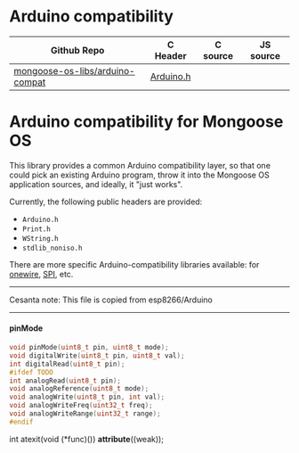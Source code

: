 # Arduino compatibility
| Github Repo | C Header | C source  | JS source |
| ----------- | -------- | --------  | ----------------- |
| [mongoose-os-libs/arduino-compat](https://github.com/mongoose-os-libs/arduino-compat) | [Arduino.h](https://github.com/mongoose-os-libs/arduino-compat/tree/master/include/Arduino.h) | &nbsp;  | &nbsp;         |

# Arduino compatibility for Mongoose OS

This library provides a common Arduino compatibility layer, so that one could
pick an existing Arduino program, throw it into the Mongoose OS application
sources, and ideally, it "just works".

Currently, the following public headers are provided:

- `Arduino.h`
- `Print.h`
- `WString.h`
- `stdlib_noniso.h`

There are more specific Arduino-compatibility libraries available: for
[onewire](https://github.com/mongoose-os-libs/arduino-onewire),
[SPI](https://github.com/mongoose-os-libs/arduino-spi), etc.


 ----- 

Cesanta note: This file is copied from esp8266/Arduino
 

 ----- 
#### pinMode

```c
void pinMode(uint8_t pin, uint8_t mode);
void digitalWrite(uint8_t pin, uint8_t val);
int digitalRead(uint8_t pin);
#ifdef TODO
int analogRead(uint8_t pin);
void analogReference(uint8_t mode);
void analogWrite(uint8_t pin, int val);
void analogWriteFreq(uint32_t freq);
void analogWriteRange(uint32_t range);
#endif
```
int atexit(void (*func)()) __attribute__((weak));
